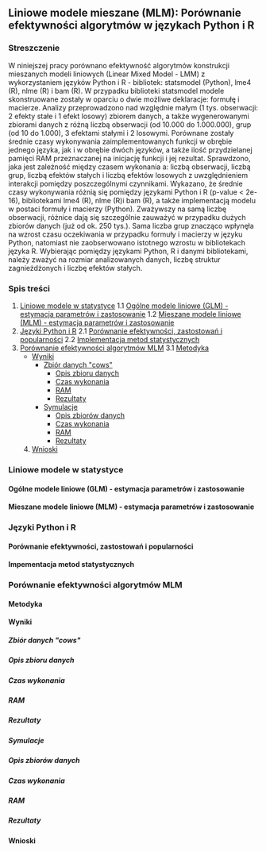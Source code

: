 ## Liniowe modele mieszane (MLM): Porównanie efektywności algorytmów w językach Python i R


### Streszczenie
W niniejszej pracy porównano efektywność algorytmów konstrukcji mieszanych modeli liniowych (Linear Mixed Model - LMM) z wykorzystaniem języków Python i R - bibliotek: statsmodel (Python), lme4 (R), nlme (R) i bam (R). W przypadku biblioteki statsmodel modele skonstruowane zostały w oparciu o dwie możliwe deklaracje: formułę i macierze. Analizy przeprowadzono nad względnie małym (1 tys. obserwacji: 2 efekty stałe i 1 efekt losowy) zbiorem danych, a także wygenerowanymi zbiorami danych z różną liczbą obserwacji (od 10.000 do 1.000.000), grup (od 10 do 1.000), 3 efektami stałymi i 2 losowymi. Porównane zostały średnie czasy wykonywania zaimplementowanych funkcji w obrębie jednego języka, jak i w obrębie dwóch języków, a także ilość przydzielanej pamięci RAM przeznaczanej na inicjację funkcji i jej rezultat. Sprawdzono, jaka jest zależność między czasem wykonania a: liczbą obserwacji, liczbą grup, liczbą efektów stałych i liczbą efektów losowych z uwzględnieniem interakcji pomiędzy poszczególnymi czynnikami.
Wykazano, że średnie czasy wykonywania różnią się pomiędzy językami Python i R (p-value < 2e-16), bibliotekami lme4 (R), nlme (R)i bam (R), a także implementacją modelu w postaci formuły i macierzy (Python). Zważywszy na samą liczbę obserwacji, różnice dają się szczególnie zauważyć w przypadku dużych zbiorów danych (już od ok. 250 tys.). Sama liczba grup znacząco wpłynęła na wzrost czasu oczekiwania w przypadku formuły i macierzy w języku Python, natomiast nie zaobserwowano istotnego wzrostu w bibliotekach języka R. Wybierając pomiędzy językami Python, R i danymi bibliotekami, należy zważyć na rozmiar analizowanych danych, liczbę struktur zagnieżdżonych i liczbę efektów stałych.

### Spis treści
1. [Liniowe modele w statystyce](#liniowe-modele-w-statystyce)
	1.1 [Ogólne modele liniowe (GLM) - estymacja parametrów i zastosowanie](#ogólne-modele-liniowe-glm---estymacja-parametrów-i-zastosowanie)
	1.2 [Mieszane modele liniowe (MLM) - estymacja parametrów i zastosowanie](#mieszane-modele-liniowe-mlm---estymacja-parametrów-i-zastosowanie)
2. [Języki Python i R](#języki-python-i-r)
	2.1 [Porównanie efektywności, zastostowań i popularności](#porównanie-efektywności-zastostowań-i-popularności)
	2.2 [Implementacja metod statystycznych](#implementacja-metod-statystycznych)
3. [Porównanie efektywności algorytmów MLM](#porównanie-efektywności-algorytmów-mlm)
	3.1 [Metodyka](#metodyka)
	- [Wyniki](#wyniki)
		- [Zbiór danych "cows"](#zbiór-danych-cows)
			- [Opis zbioru danych](#opis-zbioru-danych)
			- [Czas wykonania](#czas-wykonania)
			- [RAM](#ram)
			- [Rezultaty](#rezultaty)
		- [Symulacje](#symulacje)
			- [Opis zbiorów danych](#opis-zbiorów-danych)
			- [Czas wykonania](#czas-wykonania)
			- [RAM](#ram)
			- [Rezultaty](#rezultaty)
	4. [Wnioski](#wnioski)


### Liniowe modele w statystyce

#### Ogólne modele liniowe (GLM) - estymacja parametrów i zastosowanie

#### Mieszane modele liniowe (MLM) - estymacja parametrów i zastosowanie


### Języki Python i R
#### Porównanie efektywności, zastostowań i popularności
#### Impementacja metod statystycznych


### Porównanie efektywności algorytmów MLM

#### Metodyka

#### Wyniki

##### Zbiór danych "cows"
##### Opis zbioru danych
##### Czas wykonania
##### RAM
##### Rezultaty

##### Symulacje
##### Opis zbiorów danych
##### Czas wykonania
##### RAM
##### Rezultaty

#### Wnioski

